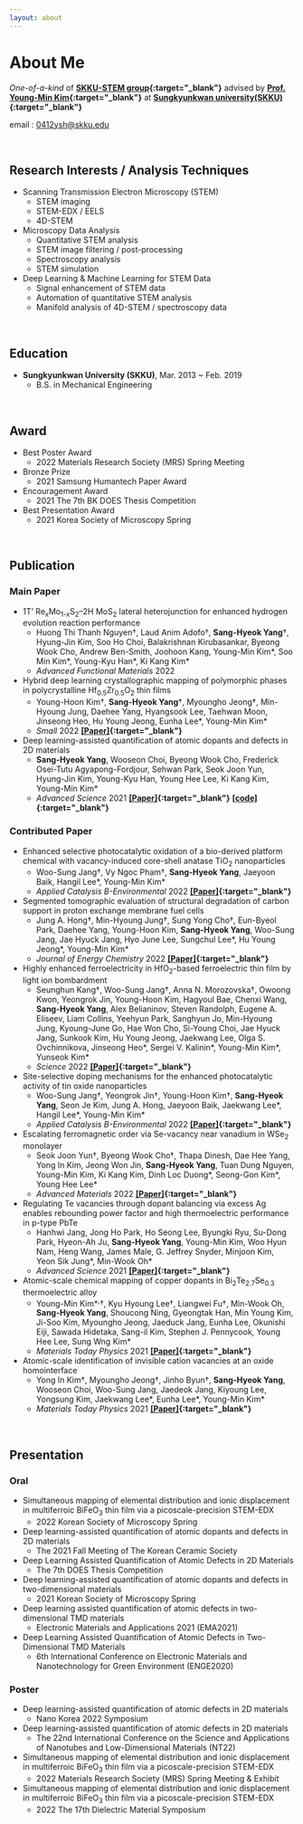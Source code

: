 ```yaml
---
layout: about 
---
```


# About Me
*One-of-a-kind* of **[SKKU-STEM group](https://sites.google.com/site/skkustem/home){:target="_blank"}** advised by **[Prof. Young-Min Kim](https://scholar.google.com/citations?hl=en&user=--VLCRoAAAAJ){:target="_blank"}** at **[Sungkyunkwan university(SKKU)](https://www.skku.edu/skku/index.do){:target="_blank"}**

email : 0412ysh@skku.edu

<br/>

## Research Interests / Analysis Techniques
  * Scanning Transmission Electron Microscopy (STEM)
    * STEM imaging
    * STEM-EDX / EELS
    * 4D-STEM
  * Microscopy Data Analysis
    * Quantitative STEM analysis
    * STEM image filtering / post-processing
    * Spectroscopy analysis
    * STEM simulation
  * Deep Learning & Machine Learning for STEM Data 
    * Signal enhancement of STEM data
    * Automation of quantitative STEM analysis
    * Manifold analysis of 4D-STEM / spectroscopy data
<br/>

## Education
  * **Sungkyunkwan University (SKKU)**, Mar. 2013 ~ Feb. 2019 
    * B.S. in Mechanical Engineering
<br/>

## Award
  * Best Poster Award 
    * 2022 Materials Research Society (MRS) Spring Meeting
  * Bronze Prize
    * 2021 Samsung Humantech Paper Award
  * Encouragement Award
    * 2021 The 7th BK DOES Thesis Competition
  * Best Presentation Award
    * 2021 Korea Society of Microscopy Spring
<br/>

## Publication
### Main Paper
  * 1T’ Re<sub>x</sub>Mo<sub>1-x</sub>S<sub>2</sub>–2H MoS<sub>2</sub> lateral heterojunction for enhanced hydrogen evolution reaction performance
    * Huong Thi Thanh Nguyen†, Laud Anim Adofo†, **Sang-Hyeok Yang**†, Hyung-Jin Kim, Soo Ho Choi, Balakrishnan Kirubasankar, Byeong Wook Cho, Andrew Ben-Smith, Joohoon Kang, Young-Min Kim\*, Soo Min Kim\*, Young-Kyu Han\*, Ki Kang Kim\*
    * *Advanced Functional Materials* 2022
  * Hybrid deep learning crystallographic mapping of polymorphic phases in polycrystalline Hf<sub>0.5</sub>Zr<sub>0.5</sub>O<sub>2</sub> thin films
    * Young-Hoon Kim†, **Sang-Hyeok Yang**†, Myoungho Jeong†, Min-Hyoung Jung, Daehee Yang, Hyangsook Lee, Taehwan Moon, Jinseong Heo, Hu Young Jeong, Eunha Lee\*, Young-Min Kim\*
    * *Small* 2022 **[[Paper]](https://onlinelibrary.wiley.com/doi/10.1002/smll.202107620){:target="_blank"}**
  * Deep learning-assisted quantification of atomic dopants and defects in 2D materials
    * **Sang-Hyeok Yang**, Wooseon Choi, Byeong Wook Cho, Frederick Osei-Tutu Agyapong-Fordjour, Sehwan Park, Seok Joon Yun, Hyung-Jin Kim, Young-Kyu Han, Young Hee Lee, Ki Kang Kim, Young-Min Kim\*
    * *Advanced Science* 2021 **[[Paper]](https://onlinelibrary.wiley.com/doi/10.1002/advs.202101099){:target="_blank"}** **[[code]](https://github.com/SKKU-STEM/2D_TMD_Quantification_with_Deeplearning){:target="_blank"}**

### Contributed Paper
  * Enhanced selective photocatalytic oxidation of a bio-derived platform chemical with vacancy-induced core-shell anatase TiO<sub>2</sub> nanoparticles
    * Woo-Sung Jang†, Vy Ngoc Pham†, **Sang-Hyeok Yang**, Jaeyoon Baik, Hangil Lee\*, Young-Min Kim\*
    * *Applied Catalysis B-Environmental* 2022 **[[Paper]](https://www.sciencedirect.com/science/article/pii/S0926337322010815){:target="_blank"}**
  * Segmented tomographic evaluation of structural degradation of carbon support in proton exchange membrane fuel cells
    * Jung A. Hong†, Min-Hyoung Jung†, Sung Yong Cho†, Eun-Byeol Park, Daehee Yang, Young-Hoon Kim, **Sang-Hyeok Yang**, Woo-Sung Jang, Jae Hyuck Jang, Hyo June Lee, Sungchul Lee\*, Hu Young Jeong\*, Young-Min Kim\*
    * *Journal of Energy Chemistry* 2022 **[[Paper]](https://www.sciencedirect.com/science/article/pii/S2095495622004132){:target="_blank"}**
  * Highly enhanced ferroelectricity in HfO<sub>2</sub>-based ferroelectric thin film by light ion bombardment
    * Seunghun Kang†, Woo-Sung Jang†, Anna N. Morozovska†, Owoong Kwon, Yeongrok Jin, Young-Hoon Kim, Hagyoul Bae, Chenxi Wang, **Sang-Hyeok Yang**, Alex Belianinov, Steven Randolph, Eugene A. Eliseev, Liam Collins, Yeehyun Park, Sanghyun Jo, Min-Hyoung Jung, Kyoung-June Go, Hae Won Cho, Si-Young Choi, Jae Hyuck Jang, Sunkook Kim, Hu Young Jeong, Jaekwang Lee, Olga S. Ovchinnikova, Jinseong Heo\*, Sergei V. Kalinin\*, Young-Min Kim\*, Yunseok Kim\*
    * *Science* 2022 **[[Paper]](https://www.science.org/stoken/author-tokens/ST-486/full){:target="_blank"}**
  * Site-selective doping mechanisms for the enhanced photocatalytic activity of tin oxide nanoparticles
    * Woo-Sung Jang†, Yeongrok Jin†, Young-Hoon Kim†, **Sang-Hyeok Yang**, Seon Je Kim, Jung A. Hong, Jaeyoon Baik, Jaekwang Lee\*, Hangil Lee\*, Young-Min Kim\*
    * *Applied Catalysis B-Environmental* 2022 **[[Paper]](https://www.sciencedirect.com/science/article/pii/S0926337322000236){:target="_blank"}**
  * Escalating ferromagnetic order via Se-vacancy near vanadium in WSe<sub>2</sub> monolayer
    * Seok Joon Yun†, Byeong Wook Cho†, Thapa Dinesh, Dae Hee Yang, Yong In Kim, Jeong Won Jin, **Sang-Hyeok Yang**, Tuan Dung Nguyen, Young-Min Kim, Ki Kang Kim, Dinh Loc Duong\*, Seong-Gon Kim\*, Young Hee Lee\*
    * *Advanced Materials* 2022 **[[Paper]](https://onlinelibrary.wiley.com/doi/full/10.1002/adma.202106551){:target="_blank"}**
  * Regulating Te vacancies through dopant balancing via excess Ag enables rebounding power factor and high thermoelectric performance in p-type PbTe
    * Hanhwi Jang, Jong Ho Park, Ho Seong Lee, Byungki Ryu, Su-Dong Park, Hyeon-Ah Ju, **Sang-Hyeok Yang**, Young-Min Kim, Woo Hyun Nam, Heng Wang, James Male, G. Jeffrey Snyder, Minjoon Kim, Yeon Sik Jung\*, Min-Wook Oh\*
    * *Advanced Science* 2021 **[[Paper]](https://onlinelibrary.wiley.com/doi/10.1002/advs.202100895){:target="_blank"}**
  * Atomic-scale chemical mapping of copper dopants in Bi<sub>2</sub>Te<sub>2.7</sub>Se<sub>0.3</sub> thermoelectric alloy
    * Young-Min Kim*<sup>,</sup>†, Kyu Hyoung Lee†, Liangwei Fu†, Min-Wook Oh, **Sang-Hyeok Yang**, Shoucong Ning, Gyeongtak Han, Min Young Kim, Ji-Soo Kim, Myoungho Jeong, Jaeduck Jang, Eunha Lee, Okunishi Eiji, Sawada Hidetaka, Sang-il Kim, Stephen J. Pennycook, Young Hee Lee, Sung Wng Kim\*
    * *Materials Today Physics* 2021 **[[Paper]](https://www.sciencedirect.com/science/article/pii/S2542529321000080){:target="_blank"}**
  * Atomic-scale identification of invisible cation vacancies at an oxide homointerface
    * Yong In Kim†, Myoungho Jeong†, Jinho Byun†, **Sang-Hyeok Yang**, Wooseon Choi, Woo-Sung Jang, Jaedeok Jang, Kiyoung Lee, Yongsung Kim, Jaekwang Lee\*, Eunha Lee\*, Young-Min Kim\*
    * *Materials Today Physics* 2021 **[[Paper]](https://www.sciencedirect.com/science/article/pii/S2542529320301267){:target="_blank"}**
<br/>

## Presentation
### Oral
  * Simultaneous mapping of elemental distribution and ionic displacement in multiferroic BiFeO<sub>3</sub> thin film via a picoscale-precision STEM-EDX
    * 2022 Korean Society of Microscopy Spring
  * Deep learning-assisted quantification of atomic dopants and defects in 2D materials
    * The 2021 Fall Meeting of The Korean Ceramic Society
  * Deep Learning Assisted Quantification of Atomic Defects in 2D Materials
    * The 7th DOES Thesis Competition
  * Deep learning-assisted quantification of atomic dopants and defects in two-dimensional materials
    * 2021 Korean Society of Microscopy Spring
  * Deep learning assisted quantification of atomic defects in two-dimensional TMD materials
    * Electronic Materials and Applications 2021 (EMA2021)
  * Deep Learning Assisted Quantification of Atomic Defects in Two-Dimensional TMD Materials
    * 6th International Conference on Electronic Materials and Nanotechnology for Green Environment (ENGE2020)

### Poster
  * Deep learning-assisted quantification of atomic defects in 2D materials
    * Nano Korea 2022 Symposium
  * Deep learning-assisted quantification of atomic defects in 2D materials
    * The 22nd International Conference on the Science and Applications of Nanotubes and Low-Dimensional Materials (NT22)
  * Simultaneous mapping of elemental distribution and ionic displacement in multiferroic BiFeO<sub>3</sub> thin film via a picoscale-precision STEM-EDX
    * 2022 Materials Research Society (MRS) Spring Meeting & Exhibit
  * Simultaneous mapping of elemental distribution and ionic displacement in multiferroic BiFeO<sub>3</sub> thin film via a picoscale-precision STEM-EDX
    * 2022 The 17th Dielectric Material Symposium
<br/>





